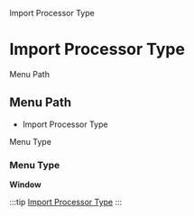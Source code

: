 
Import Processor Type
# Import Processor Type



Menu Path
## Menu Path



- Import Processor Type

Menu Type
### Menu Type

**Window**


:::tip
[Import Processor Type](functional-guide/window/window-import-processor-type.md)
:::